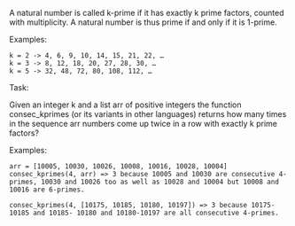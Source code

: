 A natural number is called k-prime if it has exactly k prime factors, counted with multiplicity. A natural number is thus prime if and only if it is 1-prime.


Examples:
```
k = 2 -> 4, 6, 9, 10, 14, 15, 21, 22, …
k = 3 -> 8, 12, 18, 20, 27, 28, 30, …
k = 5 -> 32, 48, 72, 80, 108, 112, …
```

Task:

Given an integer k and a list arr of positive integers the function consec_kprimes (or its variants in other languages) returns how many times in the sequence arr numbers come up twice in a row with exactly k prime factors?

Examples:
```
arr = [10005, 10030, 10026, 10008, 10016, 10028, 10004]
consec_kprimes(4, arr) => 3 because 10005 and 10030 are consecutive 4-primes, 10030 and 10026 too as well as 10028 and 10004 but 10008 and 10016 are 6-primes.

consec_kprimes(4, [10175, 10185, 10180, 10197]) => 3 because 10175-10185 and 10185- 10180 and 10180-10197 are all consecutive 4-primes.
```